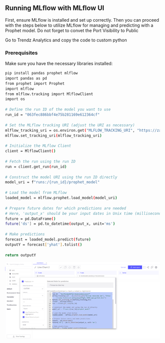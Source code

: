 ## Running MLflow with MLflow UI

First, ensure MLflow is installed and set up correctly. Then you can proceed with the steps below to utilize MLflow for managing and predicting with a Prophet model. Do not forget to convet the  Port Visibility to Public


Go to Trendz Analytics and copy the code to custom python 
### Prerequisites
Make sure you have the necessary libraries installed:
```bash
pip install pandas prophet mlflow
import pandas as pd
from prophet import Prophet
import mlflow
from mlflow.tracking import MlflowClient
import os

# Define the run ID of the model you want to use
run_id = "063fec886bbf4e75b281169e612364cf"

# Set the MLflow tracking URI (adjust the URI as necessary)
mlflow_tracking_uri = os.environ.get("MLFLOW_TRACKING_URI", "https://zany-fishstick-xp9vpjwpjp9f6g5j-5000.app.github.dev/")
mlflow.set_tracking_uri(mlflow_tracking_uri)

# Initialize the MLflow Client
client = MlflowClient()

# Fetch the run using the run ID
run = client.get_run(run_id)

# Construct the model URI using the run ID directly
model_uri = f"runs:/{run_id}/prophet_model"

# Load the model from MLflow
loaded_model = mlflow.prophet.load_model(model_uri)

# Prepare future dates for which predictions are needed
# Here, 'output_x' should be your input dates in Unix time (milliseconds)
future = pd.DataFrame()
future['ds'] = pd.to_datetime(output_x, unit='ms')

# Make predictions
forecast = loaded_model.predict(future)
outputY = forecast['yhat'].tolist()

return outputY
```
![alt text](image.png)